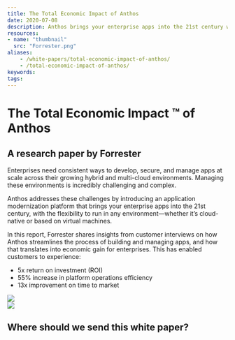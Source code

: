 ```yaml
---
title: The Total Economic Impact of Anthos
date: 2020-07-08
description: Anthos brings your enterprise apps into the 21st century with the flexibility to run anywhere.
resources:
- name: "thumbnail"
  src: "Forrester.png"
aliases:
    - /white-papers/total-economic-impact-of-anthos/
    - /total-economic-impact-of-anthos/
keywords:
tags:
---
```



<div class="landing-page">
    <!-- hero -->
    <div class="hero jumbotron reading-landing jumbotron-fluid">
        <div class="container-fluid">
            <div class="row">
                <div class="col-xl-6 offset-xl-2 col-lg-10 offset-lg-1 col-md-12">
                    <h1 class="display-4">The Total Economic Impact &#8482; of Anthos</h1>
                </div>
            </div>
        </div>
    </div>
    <div class="main-content">
        <div class="row">
            <div class="col-xl-4 offset-xl-2 without-bottom-line">
                <div class="workshop-prerequisites">
                    <h2>A research paper by Forrester</h2>                             
                    <p>Enterprises need consistent ways to develop, secure, and manage apps at scale across their growing hybrid and multi-cloud environments. Managing these environments is incredibly challenging and complex.</p>
                    <p>Anthos addresses these challenges by introducing an application modernization platform that brings your enterprise apps into the 21st century, with the flexibility to run in any environment―whether it’s cloud-native or based on virtual machines.</p>
                    <p>In this report, Forrester shares insights from customer interviews on how Anthos streamlines the process of building and managing apps, and how that translates into economic gain for enterprises. This has enabled customers to experience:</p>
                    <ul class="dashes">
                    <li>5x return on investment (ROI)</li>
                    <li>55% increase in platform operations efficiency</li>
                    <li>13x improvement on time to market</li>
                    </ul>
                </div>
            </div>
                <div class="col-xl-4 offset-xl-0 white-paper-image">
                <img src="/images/white-papers/total-economic-impact-of-anthos.png">
            </div>
        </div>
            </div>
        </div>
    </div>
    <!-- contact us -->
    <div class="contact-us-card">
        <div class="row">
            <div class="col-xl-8 offset-xl-2 col-lg-10 offset-lg-1 col-md-12 col-sm-12 col-xs-12">
                <img src="/images/single-line-arrows.png">
            </div>
            <div
                class="col-xl-3 offset-xl-3 col-lg-3 offset-lg-1 col-md-10 offset-md-1 col-sm-10 offset-sm-1 col-xs-12">
                <h2>Where should we send this white paper?</h2>
            </div>
            <div
                class="col-xl-5 offset-xl-0 col-lg-6 offset-lg-1 col-md-8 offset-md-2 col-sm-10 offset-sm-1 col-xs-12 general-contact-form">
                <!--[if lte IE 8]>
<script charset="utf-8" type="text/javascript" src="//js.hsforms.net/forms/v2-legacy.js"></script>
<![endif]-->
<script charset="utf-8" type="text/javascript" src="//js.hsforms.net/forms/v2.js"></script>
<script>
  hbspt.forms.create({
	portalId: "732832",
	formId: "e9c552c4-5a8d-4a96-aa5c-be9542bbc926"
});
</script>
            </div>
        </div>
    </div>
</div>